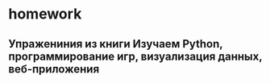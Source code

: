 # homework

## Упражениния из книги Изучаем Python, программирование игр, визуализация данных, веб-приложения


